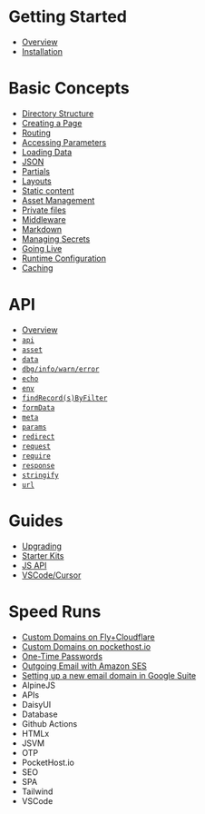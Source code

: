 # Getting Started

- [Overview](/docs/overview)
- [Installation](/docs/installation)

# Basic Concepts

- [Directory Structure](/docs/directory-structure)
- [Creating a Page](/docs/creating-a-page)
- [Routing](/docs/routing)
- [Accessing Parameters](/docs/parameters)
- [Loading Data](/docs/loading-data)
- [JSON](/docs/json)
- [Partials](/docs/partials)
- [Layouts](/docs/layouts)
- [Static content](/docs/static-content)
- [Asset Management](/docs/asset-management)
- [Private files](/docs/private-files)
- [Middleware](/docs/middleware)
- [Markdown](/docs/markdown)
- [Managing Secrets](/docs/secrets)
- [Going Live](/docs/deploying)
- [Runtime Configuration](/docs/config)
- [Caching](/docs/caching)

# API

- [Overview](/docs/api)
- [`api`](/docs/api/api)
- [`asset`](/docs/api/asset)
- [`data`](/docs/api/data)
- [`dbg/info/warn/error`](/docs/api/log)
- [`echo`](/docs/api/echo)
- [`env`](/docs/api/env)
- [`findRecord(s)ByFilter`](/docs/api/db)
- [`formData`](/docs/api/form-data)
- [`meta`](/docs/api/meta)
- [`params`](/docs/api/params)
- [`redirect`](/docs/api/redirect)
- [`request`](/docs/api/request)
- [`require`](/docs/api/require)
- [`response`](/docs/api/response)
- [`stringify`](/docs/api/stringify)
- [`url`](/docs/api/url)

# Guides

- [Upgrading](/docs/upgrading)
- [Starter Kits](/docs/starter-kits)
- [JS API](/docs/jsvm)
- [VSCode/Cursor](/docs/vscode)

# Speed Runs

- [Custom Domains on Fly+Cloudflare](/docs/speedruns/custom-domain-fly-cloudflare)
- [Custom Domains on pockethost.io](/docs/speedruns/custom-domain-pockethost)
- [One-Time Passwords](/docs/speedruns/otp)
- [Outgoing Email with Amazon SES](/docs/speedruns/ses)
- [Setting up a new email domain in Google Suite](/docs/speedruns/gs-gmail)
- AlpineJS
- APIs
- DaisyUI
- Database
- Github Actions
- HTMLx
- JSVM
- OTP
- PocketHost.io
- SEO
- SPA
- Tailwind
- VSCode
